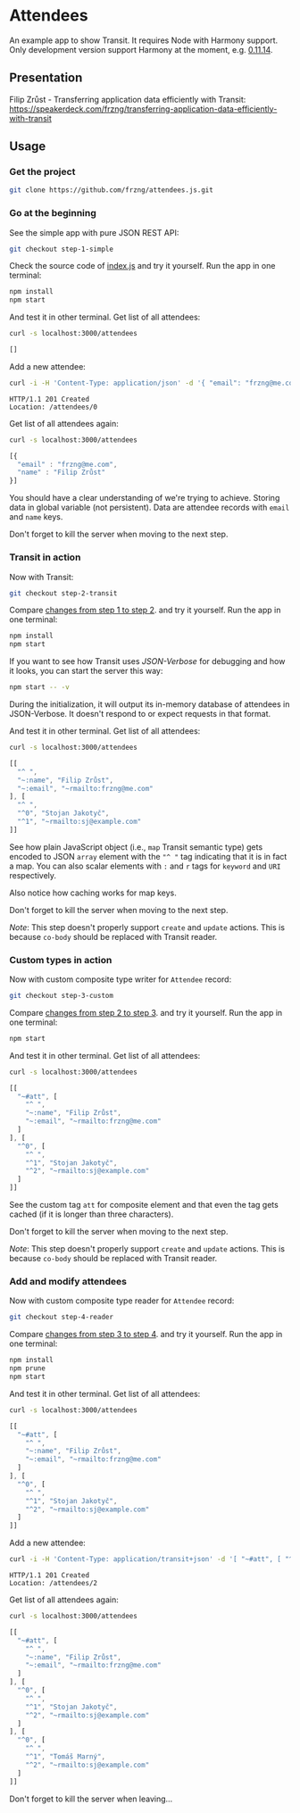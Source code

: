 # Attendees

An example app to show Transit. It requires Node with Harmony support.
Only development version support Harmony at the moment, e.g.
[0.11.14](http://blog.nodejs.org/2014/09/24/node-v0-11-14-unstable/).


## Presentation

Filip Zrůst - Transferring application data efficiently with Transit: https://speakerdeck.com/frzng/transferring-application-data-efficiently-with-transit


## Usage


### Get the project

```bash
git clone https://github.com/frzng/attendees.js.git
```


### Go at the beginning

See the simple app with pure JSON REST API:

```bash
git checkout step-1-simple
```

Check the source code of
[index.js](https://github.com/frzng/attendees/blob/step-1-simple/index.js)
and try it yourself. Run the app in one terminal:

```bash
npm install
npm start
```

And test it in other terminal. Get list of all attendees:

```bash
curl -s localhost:3000/attendees
```
```javascript
[]
```

Add a new attendee:

```bash
curl -i -H 'Content-Type: application/json' -d '{ "email": "frzng@me.com", "name": "Filip Zrůst" }' localhost:3000/attendees
```
```http
HTTP/1.1 201 Created
Location: /attendees/0

```

Get list of all attendees again:

```bash
curl -s localhost:3000/attendees
```
```javascript
[{
  "email" : "frzng@me.com",
  "name" : "Filip Zrůst"
}]
```

You should have a clear understanding of we're trying to achieve.
Storing data in global variable (not persistent). Data are attendee
records with `email` and `name` keys.

Don't forget to kill the server when moving to the next step.


### Transit in action

Now with Transit:

```bash
git checkout step-2-transit
```

Compare
[changes from step 1 to step 2](https://github.com/frzng/attendees/compare/step-1-simple...step-2-transit?diff=split).
and try it yourself. Run the app in one terminal:

```bash
npm install
npm start
```

If you want to see how Transit uses *JSON-Verbose* for debugging and
how it looks, you can start the server this way:

```bash
npm start -- -v
```

During the initialization, it will output its in-memory database of
attendees in JSON-Verbose. It doesn't respond to or expect requests in
that format.

And test it in other terminal. Get list of all attendees:

```bash
curl -s localhost:3000/attendees
```
```javascript
[[
  "^ ",
  "~:name", "Filip Zrůst",
  "~:email", "~rmailto:frzng@me.com"
], [
  "^ ",
  "^0", "Stojan Jakotyč",
  "^1", "~rmailto:sj@example.com"
]]
```

See how plain JavaScript object (i.e., `map` Transit semantic type)
gets encoded to JSON `array` element with the `"^ "` tag indicating
that it is in fact a map. You can also scalar elements with `:` and
`r` tags for `keyword` and `URI` respectively.

Also notice how caching works for map keys.

Don't forget to kill the server when moving to the next step.

*Note*: This step doesn't properly support `create` and `update`
 actions. This is because `co-body` should be replaced with Transit
 reader.


### Custom types in action

Now with custom composite type writer for `Attendee` record:

```bash
git checkout step-3-custom
```

Compare
[changes from step 2 to step 3](https://github.com/frzng/attendees/compare/step-2-transit...step-3-custom?diff=split).
and try it yourself. Run the app in one terminal:

```bash
npm start
```

And test it in other terminal. Get list of all attendees:

```bash
curl -s localhost:3000/attendees
```
```javascript
[[
  "~#att", [
    "^ ",
    "~:name", "Filip Zrůst",
    "~:email", "~rmailto:frzng@me.com"
  ]
], [
  "^0", [
    "^ ",
    "^1", "Stojan Jakotyč",
    "^2", "~rmailto:sj@example.com"
  ]
]]
```

See the custom tag `att` for composite element and that even the tag
gets cached (if it is longer than three characters).

Don't forget to kill the server when moving to the next step.

*Note*: This step doesn't properly support `create` and `update`
 actions. This is because `co-body` should be replaced with Transit
 reader.


### Add and modify attendees

Now with custom composite type reader for `Attendee` record:

```bash
git checkout step-4-reader
```

Compare
[changes from step 3 to step 4](https://github.com/frzng/attendees/compare/step-3-custom...step-4-reader?diff=split).
and try it yourself. Run the app in one terminal:

```bash
npm install
npm prune
npm start
```

And test it in other terminal. Get list of all attendees:

```bash
curl -s localhost:3000/attendees
```
```javascript
[[
  "~#att", [
    "^ ",
    "~:name", "Filip Zrůst",
    "~:email", "~rmailto:frzng@me.com"
  ]
], [
  "^0", [
    "^ ",
    "^1", "Stojan Jakotyč",
    "^2", "~rmailto:sj@example.com"
  ]
]]
```

Add a new attendee:

```bash
curl -i -H 'Content-Type: application/transit+json' -d '[ "~#att", [ "^ ", "~:name", "Tomáš Marný", "~:email", "~rmailto:sj@example.com" ] ]' localhost:3000/attendees
```
```http
HTTP/1.1 201 Created
Location: /attendees/2

```

Get list of all attendees again:

```bash
curl -s localhost:3000/attendees
```
```javascript
[[
  "~#att", [
    "^ ",
    "~:name", "Filip Zrůst",
    "~:email", "~rmailto:frzng@me.com"
  ]
], [
  "^0", [
    "^ ",
    "^1", "Stojan Jakotyč",
    "^2", "~rmailto:sj@example.com"
  ]
], [
  "^0", [
    "^ ",
    "^1", "Tomáš Marný",
    "^2", "~rmailto:sj@example.com"
  ]
]]
```

Don't forget to kill the server when leaving…
